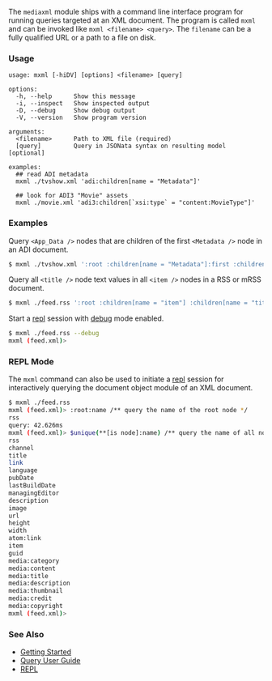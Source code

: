 The `mediaxml` module ships with a command line interface program for running
queries targeted at an XML document. The program is called `mxml` and
can be invoked like `mxml <filename> <query>`. The `filename` can be a
fully qualified URL or a path to a file on disk.

### Usage

```
usage: mxml [-hiDV] [options] <filename> [query]

options:
  -h, --help      Show this message
  -i, --inspect   Show inspected output
  -D, --debug     Show debug output
  -V, --version   Show program version

arguments:
  <filename>      Path to XML file (required)
  [query]         Query in JSONata syntax on resulting model [optional]

examples:
  ## read ADI metadata
  mxml ./tvshow.xml 'adi:children[name = "Metadata"]'

  ## look for ADI3 "Movie" assets
  mxml ./movie.xml 'adi3:children[`xsi:type` = "content:MovieType"]'
```

### Examples

Query `<App_Data />` nodes that are children of the first `<Metadata />`
node in an ADI document.

```sh
$ mxml ./tvshow.xml ':root :children[name = "Metadata"]:first :children[name = "App_Data"]'
```

Query all `<title />` node text values in all `<item />` nodes in a RSS
or mRSS document.

```sh
$ mxml ./feed.rss ':root :children[name = "item"] :children[name = "title"] :text'
```

Start a [repl](#repl-mode) session with
[debug](https://github.com/visionmedia/debug) mode enabled.

```sh
$ mxml ./feed.rss --debug
mxml (feed.xml)>
```

### REPL Mode

The `mxml` command can also be used to initiate a [repl](#repl) session
for interactively querying the document object module of an XML
document.

```sh
$ mxml ./feed.rss
mxml (feed.xml)> :root:name /** query the name of the root node */
rss
query: 42.626ms
mxml (feed.xml)> $unique(**[is node]:name) /** query the name of all nodes in the document */
rss
channel
title
link
language
pubDate
lastBuildDate
managingEditor
description
image
url
height
width
atom:link
item
guid
media:category
media:content
media:title
media:description
media:thumbnail
media:credit
media:copyright
mxml (feed.xml)>
```

### See Also

* [Getting Started](#getting-started)
* [Query User Guide](#query-user-guide)
* [REPL](#repl)
